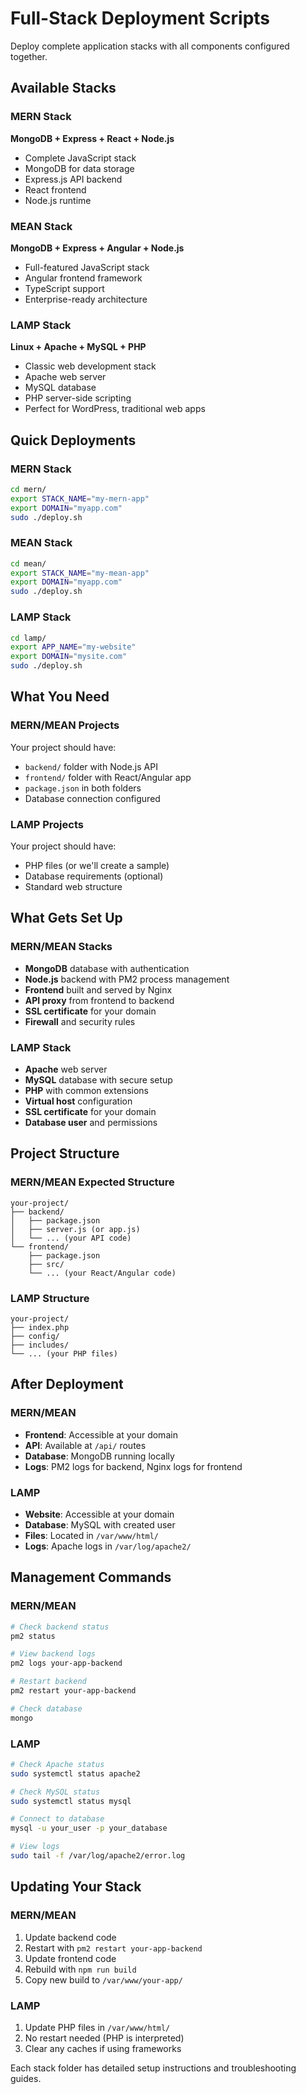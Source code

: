 # Full-Stack Deployment Scripts

Deploy complete application stacks with all components configured together.

## Available Stacks

### MERN Stack
**MongoDB + Express + React + Node.js**
- Complete JavaScript stack
- MongoDB for data storage
- Express.js API backend
- React frontend
- Node.js runtime

### MEAN Stack  
**MongoDB + Express + Angular + Node.js**
- Full-featured JavaScript stack
- Angular frontend framework
- TypeScript support
- Enterprise-ready architecture

### LAMP Stack
**Linux + Apache + MySQL + PHP**
- Classic web development stack
- Apache web server
- MySQL database
- PHP server-side scripting
- Perfect for WordPress, traditional web apps

## Quick Deployments

### MERN Stack
```bash
cd mern/
export STACK_NAME="my-mern-app"
export DOMAIN="myapp.com"
sudo ./deploy.sh
```

### MEAN Stack
```bash
cd mean/
export STACK_NAME="my-mean-app"
export DOMAIN="myapp.com"
sudo ./deploy.sh
```

### LAMP Stack
```bash
cd lamp/
export APP_NAME="my-website"
export DOMAIN="mysite.com"
sudo ./deploy.sh
```

## What You Need

### MERN/MEAN Projects
Your project should have:
- `backend/` folder with Node.js API
- `frontend/` folder with React/Angular app
- `package.json` in both folders
- Database connection configured

### LAMP Projects
Your project should have:
- PHP files (or we'll create a sample)
- Database requirements (optional)
- Standard web structure

## What Gets Set Up

### MERN/MEAN Stacks
- **MongoDB** database with authentication
- **Node.js** backend with PM2 process management
- **Frontend** built and served by Nginx
- **API proxy** from frontend to backend
- **SSL certificate** for your domain
- **Firewall** and security rules

### LAMP Stack
- **Apache** web server
- **MySQL** database with secure setup
- **PHP** with common extensions
- **Virtual host** configuration
- **SSL certificate** for your domain
- **Database user** and permissions

## Project Structure

### MERN/MEAN Expected Structure
```
your-project/
├── backend/
│   ├── package.json
│   ├── server.js (or app.js)
│   └── ... (your API code)
└── frontend/
    ├── package.json
    ├── src/
    └── ... (your React/Angular code)
```

### LAMP Structure
```
your-project/
├── index.php
├── config/
├── includes/
└── ... (your PHP files)
```

## After Deployment

### MERN/MEAN
- **Frontend**: Accessible at your domain
- **API**: Available at `/api/` routes
- **Database**: MongoDB running locally
- **Logs**: PM2 logs for backend, Nginx logs for frontend

### LAMP
- **Website**: Accessible at your domain
- **Database**: MySQL with created user
- **Files**: Located in `/var/www/html/`
- **Logs**: Apache logs in `/var/log/apache2/`

## Management Commands

### MERN/MEAN
```bash
# Check backend status
pm2 status

# View backend logs
pm2 logs your-app-backend

# Restart backend
pm2 restart your-app-backend

# Check database
mongo
```

### LAMP
```bash
# Check Apache status
sudo systemctl status apache2

# Check MySQL status
sudo systemctl status mysql

# Connect to database
mysql -u your_user -p your_database

# View logs
sudo tail -f /var/log/apache2/error.log
```

## Updating Your Stack

### MERN/MEAN
1. Update backend code
2. Restart with `pm2 restart your-app-backend`
3. Update frontend code
4. Rebuild with `npm run build`
5. Copy new build to `/var/www/your-app/`

### LAMP
1. Update PHP files in `/var/www/html/`
2. No restart needed (PHP is interpreted)
3. Clear any caches if using frameworks

Each stack folder has detailed setup instructions and troubleshooting guides.
